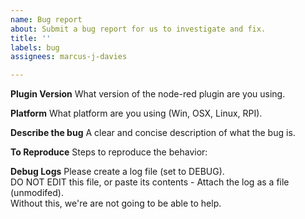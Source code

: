 ```yaml
---
name: Bug report
about: Submit a bug report for us to investigate and fix.
title: ''
labels: bug
assignees: marcus-j-davies

---
```


**Plugin Version**
What version of the node-red plugin are you using.

**Platform**
What platform are you using (Win, OSX, Linux, RPI).

**Describe the bug**
A clear and concise description of what the bug is.

**To Reproduce**
Steps to reproduce the behavior:

**Debug Logs**
Please create a log file (set to DEBUG).  
DO NOT EDIT this file, or paste its contents - Attach the log as a file (unmodifed).  
Without this, we're are not going to be able to help.
